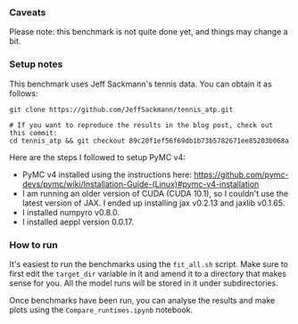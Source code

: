 ### Caveats

Please note: this benchmark is not quite done yet, and things may change a bit.

### Setup notes

This benchmark uses Jeff Sackmann's tennis data. You can obtain it as follows:

```
git clone https://github.com/JeffSackmann/tennis_atp.git

# If you want to reproduce the results in the blog post, check out this commit:
cd tennis_atp && git checkout 89c20f1ef56f69db1b73b5782671ee85203b068a
```

Here are the steps I followed to setup PyMC v4:

* PyMC v4 installed using the instructions here: https://github.com/pymc-devs/pymc/wiki/Installation-Guide-(Linux)#pymc-v4-installation
* I am running an older version of CUDA (CUDA 10.1), so I couldn't use the
  latest version of JAX. I ended up installing jax v0.2.13 and jaxlib v0.1.65.
* I installed numpyro v0.8.0.
* I installed aeppl version 0.0.17.

### How to run

It's easiest to run the benchmarks using the `fit_all.sh` script. Make sure to
first edit the `target_dir` variable in it and amend it to a directory that
makes sense for you. All the model runs will be stored in it under
subdirectories.

Once benchmarks have been run, you can analyse the results and make plots using
the `Compare_runtimes.ipynb` notebook.
